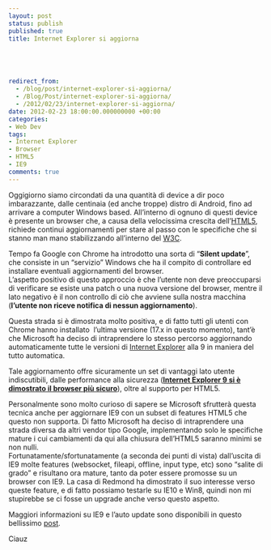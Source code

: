 ```yaml
---
layout: post
status: publish
published: true
title: Internet Explorer si aggiorna





redirect_from: 
  - /blog/post/internet-explorer-si-aggiorna/
  - /Blog/Post/internet-explorer-si-aggiorna/
  - /2012/02/23/internet-explorer-si-aggiorna/
date: 2012-02-23 18:00:00.000000000 +00:00
categories:
- Web Dev
tags:
- Internet Explorer
- Browser
- HTML5
- IE9
comments: true
---
```

<p>Oggigiorno siamo circondati da una quantità di device a dir poco imbarazzante, dalle centinaia (ed anche troppe) distro di Android, fino ad arrivare a computer Windows based. All’interno di ognuno di questi device è presente un browser che, a causa della velocissima crescita dell’<a title="Post su HTML5" href="http://tostring.it/tags/archive/html5" target="_blank">HTML5</a>, richiede continui aggiornamenti per stare al passo con le specifiche che si stanno man mano stabilizzando all’interno del <a title="W3C" href="http://www.w3.org/" rel="nofollow" target="_blank">W3C</a>.</p>  <p>Tempo fa Google con Chrome ha introdotto una sorta di “<strong>Silent update</strong>”, che consiste in un “servizio” Windows che ha il compito di controllare ed installare eventuali aggiornamenti del browser.     <br />L’aspetto positivo di questo approccio è che l’utente non deve preoccuparsi di verificare se esiste una patch o una nuova versione del browser, mentre il lato negativo è il non controllo di ciò che avviene sulla nostra macchina (<strong>l’utente non riceve notifica di nessun aggiornamento</strong>).</p>  <p>Questa strada si è dimostrata molto positiva, e di fatto tutti gli utenti con Chrome hanno installato&#160; l’ultima versione (17.x in questo momento), tant’è che Microsoft ha deciso di intraprendere lo stesso percorso aggiornando automaticamente tutte le versioni di <a title="Internet Explore" href="http://tostring.it/tags/archive/ie9" target="_blank">Internet Explorer</a> alla 9 in maniera del tutto automatica.</p>  <p>Tale aggiornamento offre sicuramente un set di vantaggi lato utente indiscutibili, dalle performance alla sicurezza (<a title="The Nine Reasons Why IE9 is the Best Browser for Business Customers" href="http://windowsteamblog.com/ie/b/ie/archive/2011/03/15/the-nine-reasons-why-ie9-is-the-best-browser-for-business-customers.aspx" rel="nofollow" target="_blank"><strong>Internet Explorer 9 si è dimostrato il browser più sicuro</strong></a>), oltre al supporto per HTML5.</p>  <p>Personalmente sono molto curioso di sapere se Microsoft sfrutterà questa tecnica anche per aggiornare IE9 con un subset di features HTML5 che questo non supporta. Di fatto Microsoft ha deciso di intraprendere una strada diversa da altri vendor tipo Google, implementando solo le specifiche mature i cui cambiamenti da qui alla chiusura dell’HTML5 saranno minimi se non nulli.    <br />Fortunatamente/sfortunatamente (a seconda dei punti di vista) dall’uscita di IE9 molte features (websocket, fileapi, offline, input type, etc) sono “salite di grado” e risultano ora mature, tanto da poter essere promosse su un browser con IE9. La casa di Redmond ha dimostrato il suo interesse verso queste feature, e di fatto possiamo testarle su IE10 e Win8, quindi non mi stupirebbe se ci fosse un upgrade anche verso questo aspetto.</p>  <p>Maggiori informazioni su IE9 e l’auto update sono disponibili in questo bellissimo <a title="Internet Explorer pronto per l&#39;aggiornamento automatico: come e perché?" href="http://quibrowser.it/blog/post/2012/2/21/internet-explorer-pronto-per-laggiornamento-automatico-come-e-perche/" rel="nofollow" target="_blank">post</a>.</p>  <p>Ciauz</p>

